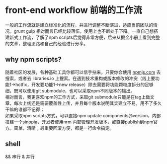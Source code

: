 # front-end workflow 前端的工作流
一般的工作流就是建立标准化的流程，并进行调整不断演进，适应当前团队的情况。grunt gulp 相对而言已经比较落伍，使用上也不断处于下降。一直自己想搭建新式工作流，了解了npm scripts后觉得非常方便，后来从掘金小册上看到完整的文章，整理思路和自己的经验进行分享。
## why npm scripts?
随着社区的发展，各种基础工具你都可以信手拈来，只要你会使用 [npmjs.com](npmjs.com) 去搜索，或者去 libraries.io 上搜索。在遇到技术重构或版本修改的冲突（线上要功能1->hotfix，开发要功能1->new release）除去需要将功能颗粒度拆分的足够细，既可以使用git submodule，也可以采取npm不同版本的输出。  
相对而言，我更喜欢npm的工作方式，采取git submodule只能是在tag上做文章，每次上线还是需要覆盖性上传，并且每个版本说明其实建立不易，用不了多久干嘛的谁都不记得；  
如果采取npm scripts方式，可以直接npm update components@version，内部搭建一个sinopia，开发者使用nrm 内部管理开发版本，或直接publish到npm官方。简单，清晰；最重要回滚方便，都是一行命令搞定。

## shell

&& 串行 & 并行